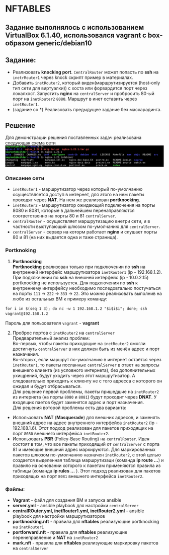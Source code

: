 # NFTABLES
## Задание выполнялось с использованием VirtualBox 6.1.40, использовался vagrant с box-образом generic/debian10

## Задание:
- Реализовать **knocking port**. `CentralRouter` может попасть по **ssh** на `inetrRouter1` через knock скрипт
    пример в материалах.
- Добавить `inetRouter2`, который виден(маршрутизируется (host-only тип сети для виртуалки)) с хоста или форвардится порт через локалхост. Запустить **nginx** на `centralServer` и пробросить 80-ый порт на `inetRouter2` `8080`.  Маршрут в инет оставить через `inetRouter1`.
- (задание со \*) Реализовать предыдущее задание без маскарадинга.

## Решение

Для демонстрации решения поставленных задач реализована следующая схема сети  
!["Схема сети"](https://github.com/mus-cat/otus-study-m1l7/blob/main/01.BuildDirContent.png)

### Описание сети
- `inetRouter1` - маршрутизатор через который по-умолчанию осуществляется доступ в интернет, для этого на нем пакеты проходят через **NAT**. На нем же реализован **portknocking**.
- `inetRouter2` - маршрутизатор ожидающий подключения на порты 8080 и 8081, которые в дальнейшем перенаправляются соответственно на порты 80 и 81 `centralServer`.
- `centralRouter` - осуществляет маршрутизацию внетри сети, и в частности выступающий шлюзом по-умолчанию для `centralServer`.
- `centralServer` - сервер на которм работает **nginx** и слушает порты 80 и 81 (на них выдается одна и таже страница).

### Portknoking
1. **Portknocking**  
**Portknocking** реализован только при подключении по **ssh** на внутренний интерфейс маршрутизатора `inetRouter1` (ip - 192.168.1.2). При подключении по **ssh** на внешней интерфейс (ip - 10.0.2.15) portknocking не используется. Для подключения по **ssh**  к внутреннему интерфейсу необходимо последовтально постучаться на порты `111` -> `222` -> `333` -> `22`. Это можно реализовать выполнив на любо из остальных ВМ к примеру команду: 
```
for i in $(seq 1 3); do nc -w 1 192.168.1.2 "$i$i$i"; done; ssh vagrant@192.168.1.2
```
Пароль для пользователя `vagrant` - **vagrant**

2. Проброс портов с `inetRouter2` на `centralServer`  
Предварительный анализ проблем:  
Во-первых, чтобы пакеты приходящие на `inetRouter2` смогли достигнуть `centralServer` в них должен быть из менён адрес и порт назначения.  
Во-вторых, если маршрут по-умолчанию в интернет остаётся через `inetRouter1`, то пакеты посланные `centralServer` в ответ на запросы внешнего клиента (из условного интернета), без дополнительных ухищрений, будут уходить через этот маршрутизатор. А следовательно приходить к клиенту не с того адресса с которого он ожидал и будут отбрасываться.  
Для решение первой проблемы, пакеты пришедшие на `inetRouter2` из интернета (на порты `8080` и `8081`) будут проходит через **DNAT**. У входящих паетов будет заменятся адрес и порт назначения.  
Для решения воторой проблемы есть два варианта:
- Использовать **NAT** (**Masquerade**) для внешних адресов, и заменять внешний адрес на адрес внутреннего интерфейса `inetRouter2` (ip - 192.168.1.6). Этот подход реализован для пакетов приходящих на порт `8080` внешнего интерфейса `inetRouter2`.
- Использовать **PBR** (Policy-Base Routing) на `centralRouter`. Идея состоят в том, что все пакеты приходящий от `centralServer` с порта 81 и имеющие внешний адрес маркируются. Для маркированных пакетов шлюзом по-умолчанию назначен `inetRouter2`, с этой целью создается выделенная таблица маршрутизаци (команда **ip route ...**) и правило на основании которого к пакетам применяются правила из таблицы (команда **ip rules ...** ). Этот подход реализован для пакетов приходящих на порт `8081` внешнего интерфейса `inetRouter2`.

### Файлы:
- **Vagrant** - файл для создания ВМ и запуска ansible
- **server.yml** - ansible playbook для настройки `centralServer`
- **centralROuter.yml, inetRouter1.yml, inetRouter2.yml** - ansible playbook для настройки маршрутизаторов
- **portknocking.nft** - правила для **nftables** реализующие portknocking на `inetRouter1`
- **portforward.nft** - правила для **nftables** реализующие перенеправление и **NAT** на `inetRouter2`
- **mark.nft** - правила для **nftables** реализующие маркировку пакетов на `centralServer`
